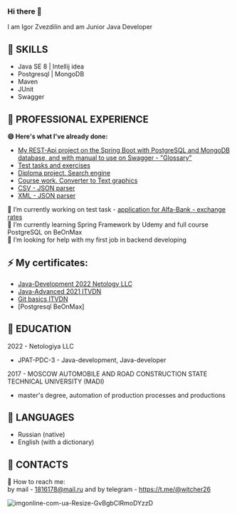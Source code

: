 ### Hi there 👋
I am Igor Zvezdilin and am Junior Java Developer

## 👯 SKILLS
 + Java SE 8 | Intellij idea
 + Postgresql | MongoDB
 + Maven
 + JUnit
 + Swagger
 
## 👯 PROFESSIONAL EXPERIENCE
**😄 Here's what I've already done:**
- [My REST-Api project on the Spring Boot with PostgreSQL and MongoDB database, and with manual to use on Swagger - "Glossary"](https://github.com/Witcher26/Glossary)
- [Test tasks and exercises](https://github.com/Witcher26/TaskOfInterview)
- [Diploma project. Search engine](https://github.com/Witcher26/pcs-jd-diplom_Search_System)
- [Course work. Converter to Text graphics](https://github.com/Witcher26/Kursovoy_converter_text_graphics)
- [CSV - JSON parser](https://github.com/Witcher26/JavaCore_Task_5_1_CSV_to_JSON_parser)
- [XML - JSON parser](https://github.com/Witcher26/JavaCore_Task_5_2_XML_to_JSON_parser)

🔭 I’m currently working on test task - [application for Alfa-Bank - exchange rates](https://github.com/Witcher26/exchange_rates)  
🌱 I’m currently learning Spring Framework by Udemy and full course PostgreSQL on BeOnMax  
🤔 I’m looking for help with my first job in backend developing  

## ⚡ My certificates:
+ [Java-Development 2022 Netology LLC](https://user-images.githubusercontent.com/66370784/179455703-e8190e68-f700-43a7-8b97-578f4ca06523.jpg)
+ [Java-Advanced 2021 ITVDN ](https://github.com/Witcher26/Witcher26/files/9226592/Java.Advanced.pdf)
+ [Git basics ITVDN](https://github.com/Witcher26/Witcher26/files/9226645/Git.basics.pdf)
+ [Postgresql BeOnMax]


## 👯 EDUCATION
2022 - Netologiya LLC
  + JPAT-PDC-3 - Java-development, Java-developer  
  
2017 - MOSCOW AUTOMOBILE AND ROAD CONSTRUCTION STATE TECHNICAL UNIVERSITY (MADI)
  + master's degree, automation of production processes and productions
## 👯 LANGUAGES
+ Russian (native)  
+ English (with a dictionary)  

## 👯 CONTACTS  
 💬 How to reach me:  
 by mail - 1816178@mail.ru and by telegram - https://t.me/@witcher26  

![imgonline-com-ua-Resize-GvBgbCIRmoDYzzD](https://user-images.githubusercontent.com/66370784/179456866-9d5405df-cc3d-4847-808c-a06a0f6c868c.jpg)
